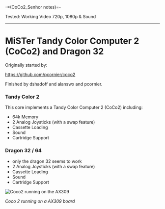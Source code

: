 -=(CoCo2_Senhor notes)=-

Tested: Working Video 720p, 1080p & Sound

___
# MiSTer Tandy Color Computer 2 (CoCo2)  and Dragon 32

Originally started by:

https://github.com/pcornier/coco2

Finished by dshadoff and alanswx and pcornier.

### Tandy Color 2

This core implements a Tandy Color Computer 2 (CoCo2) including:
 * 64k Memory
 * 2 Analog Joysticks (with a swap feature)
 * Cassette Loading
 * Sound
 * Cartridge Support

### Dragon 32 / 64

 * only the dragon 32 seems to work 
 * 2 Analog Joysticks (with a swap feature)
 * Cassette Loading
 * Sound
 * Cartridge Support


![Coco2 running on the AX309](photo.jpg)

*Coco 2 running on a AX309 board*
